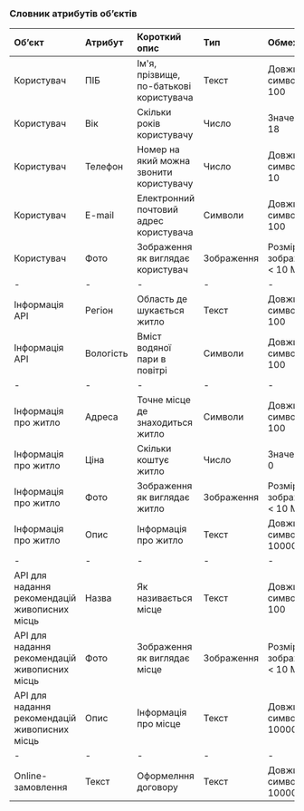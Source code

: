 ### Словник атрибутів об’єктів

|Об’єкт|Атрибут|Короткий опис|Тип|Обмеження|
|:-|:-|:-|:-|:-|
|Користувач|ПІБ|Ім'я, прізвище, по-батькові користувача|Текст|Довжина символів < 100|
|Користувач|Вік|Скільки років користувачу|Число|Значення > 18|
|Користувач|Телефон|Номер на який можна звонити користувачу|Число|Довжина символів = 10|
|Користувач|E-mail|Електронний почтовий адрес користувача|Символи|Довжина символів < 100|
|Користувач|Фото|Зображення як виглядає користувач|Зображення|Розмір зображення < 10 МБ|
|-|-|-|-|-|
|Інформація API|Регіон|Область де шукається житло|Текст|Довжина символів < 100|
|Інформація API|Вологість|Вміст водяної пари в повітрі|Символи|Довжина символів < 100|
|-|-|-|-|-|
|Інформація про житло|Адреса|Точне місце де знаходиться житло|Символи|Довжина символів < 100|
|Інформація про житло|Ціна|Скільки коштує житло|Число|Значення > 0|
|Інформація про житло|Фото|Зображення як виглядає житло|Зображення|Розмір зображення < 10 МБ|
|Інформація про житло|Опис|Інформація про житло|Текст|Довжина символів < 10000|
|-|-|-|-|-|
|API для надання рекомендацій живописних місць|Назва|Як називається місце|Текст|Довжина символів < 100|
|API для надання рекомендацій живописних місць|Фото|Зображення як виглядає місце|Зображення|Розмір зображення < 10 МБ|
|API для надання рекомендацій живописних місць|Опис|Інформація про місце|Текст|Довжина символів < 10000|
|-|-|-|-|-|
|Online-замовлення|Текст|Оформелння договору|Текст|Довжина символів < 1000000|
